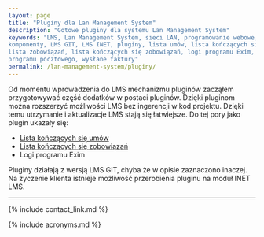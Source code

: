```yaml
---
layout: page
title: "Pluginy dla Lan Management System"
description: "Gotowe pluginy dla systemu Lan Management System"
keywords: "LMS, Lan Management System, sieci LAN, programowanie webowe, dodatki, 
komponenty, LMS GIT, LMS INET, pluginy, lista umów, lista kończących się umów,
lista zobowiązań, lista kończących się zobowiązań, logi programu Exim, logi 
programu pocztowego, wysłane faktury"
permalink: /lan-management-system/pluginy/
---
```


Od momentu wprowadzenia do LMS mechanizmu pluginów zacząłem przygotowywać część
dodatków w postaci pluginów. Dzięki pluginom można rozszerzyć możliwości LMS bez
ingerencji w kod projektu. Dzięki temu utrzymanie i aktualizacje LMS stają się 
łatwiejsze. Do tej pory jako plugin ukazały się:

 * [Lista kończących się umów](./konczace-sie-umowy)
 * [Lista kończących się zobowiązań](./konczace-sie-zobowiazania)
 * Logi programu Exim

Pluginy działają z wersją LMS GIT, chyba że w opisie zaznaczono inaczej. Na 
życzenie klienta istnieje możliwość przerobienia pluginu na moduł INET LMS.

* * *

{% include contact_link.md %}

{% include acronyms.md %}
